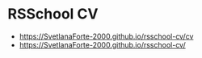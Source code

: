 # RSSchool CV

- https://SvetlanaForte-2000.github.io/rsschool-cv/cv
- https://SvetlanaForte-2000.github.io/rsschool-cv/
